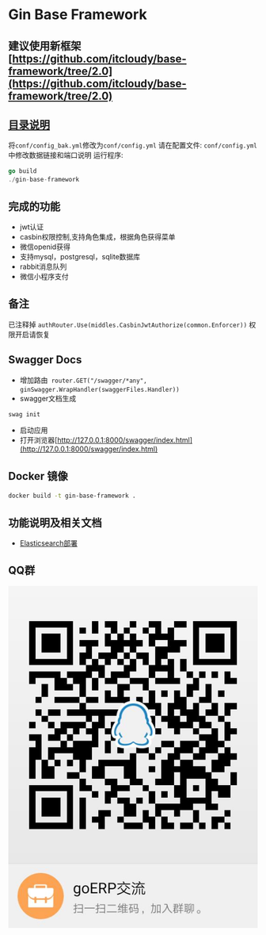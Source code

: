 # Gin Base Framework

## 建议使用新框架 [https://github.com/itcloudy/base-framework/tree/2.0](https://github.com/itcloudy/base-framework/tree/2.0)
## [目录说明](tree.md) 

将`conf/config_bak.yml`修改为`conf/config.yml`
请在配置文件: `conf/config.yml`中修改数据链接和端口说明
运行程序:
```go
go build
./gin-base-framework
```
## 完成的功能
* jwt认证
* casbin权限控制,支持角色集成，根据角色获得菜单
* 微信openid获得
* 支持mysql，postgresql，sqlite数据库
* rabbit消息队列
* 微信小程序支付

## 备注
已注释掉 `authRouter.Use(middles.CasbinJwtAuthorize(common.Enforcer))`
权限开启请恢复

## Swagger Docs
* 增加路由`	router.GET("/swagger/*any", ginSwagger.WrapHandler(swaggerFiles.Handler))`
* swagger文档生成
```sh
swag init
```
* 启动应用
* 打开浏览器[http://127.0.0.1:8000/swagger/index.html](http://127.0.0.1:8000/swagger/index.html)

## Docker 镜像
```sh 
docker build -t gin-base-framework .
```
## 功能说明及相关文档
- [Elasticsearch部署](elasticsearch.md)
## QQ群
![](QQ20180913-0.jpg)
